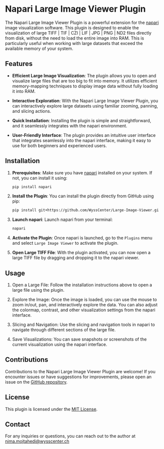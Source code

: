 <!-- This file is a placeholder for customizing description of your plugin 
on the napari hub if you wish. The readme file will be used by default if
you wish not to do any customization for the napari hub listing.

If you need some help writing a good description, check out our 
[guide](https://github.com/chanzuckerberg/napari-hub/wiki/Writing-the-Perfect-Description-for-your-Plugin)
-->

# Napari Large Image Viewer Plugin

The Napari Large Image Viewer Plugin is a powerful extension for the [napari](https://napari.org/) image visualization software. This plugin is designed to enable the visualization of large TIFF | TIF | CZI | LIF | JPG | PNG | ND2 files directly from disk, without the need to load the entire image into RAM. This is particularly useful when working with large datasets that exceed the available memory of your system.


## Features

- **Efficient Large Image Visualization**: The plugin allows you to open and visualize large files that are too big to fit into memory. It utilizes efficient memory-mapping techniques to display image data without fully loading it into RAM.

- **Interactive Exploration**: With the Napari Large Image Viewer Plugin, you can interactively explore large datasets using familiar zooming, panning, and slicing actions.

- **Quick Installation**: Installing the plugin is simple and straightforward, and it seamlessly integrates with the napari environment.

- **User-Friendly Interface**: The plugin provides an intuitive user interface that integrates seamlessly into the napari interface, making it easy to use for both beginners and experienced users.

## Installation

1. **Prerequisites**: Make sure you have [napari](https://napari.org/) installed on your system. If not, you can install it using:

   ```bash
   pip install napari
   ```

2. **Install the Plugin**: You can install the plugin directly from GitHub using pip:

   ```bash
   pip install git+https://github.com/WyssCenter/Large-Image-Viewer.git
   ```

3. **Launch napari**: Launch napari from your terminal:

   ```bash
   napari
   ```

4. **Activate the Plugin**: Once napari is launched, go to the `Plugins` menu and select `Large Image Viewer` to activate the plugin.

5. **Open Large TIFF File**: With the plugin activated, you can now open a large TIFF file by dragging and dropping it to the napari viewer.

## Usage

1. Open a Large File: Follow the installation instructions above to open a large file using the plugin.

2. Explore the Image: Once the image is loaded, you can use the mouse to zoom in/out, pan, and interactively explore the data. You can also adjust the colormap, contrast, and other visualization settings from the napari interface.

3. Slicing and Navigation: Use the slicing and navigation tools in napari to navigate through different sections of the large file.

4. Save Visualizations: You can save snapshots or screenshots of the current visualization using the napari interface.

## Contributions

Contributions to the Napari Large Image Viewer Plugin are welcome! If you encounter issues or have suggestions for improvements, please open an issue on the [GitHub repository](https://github.com/WyssCenter/Large-Image-Viewer.git).

## License

This plugin is licensed under the [MIT License](LICENSE).

## Contact

For any inquiries or questions, you can reach out to the author at nima.mojtahedi@wysscenter.ch
